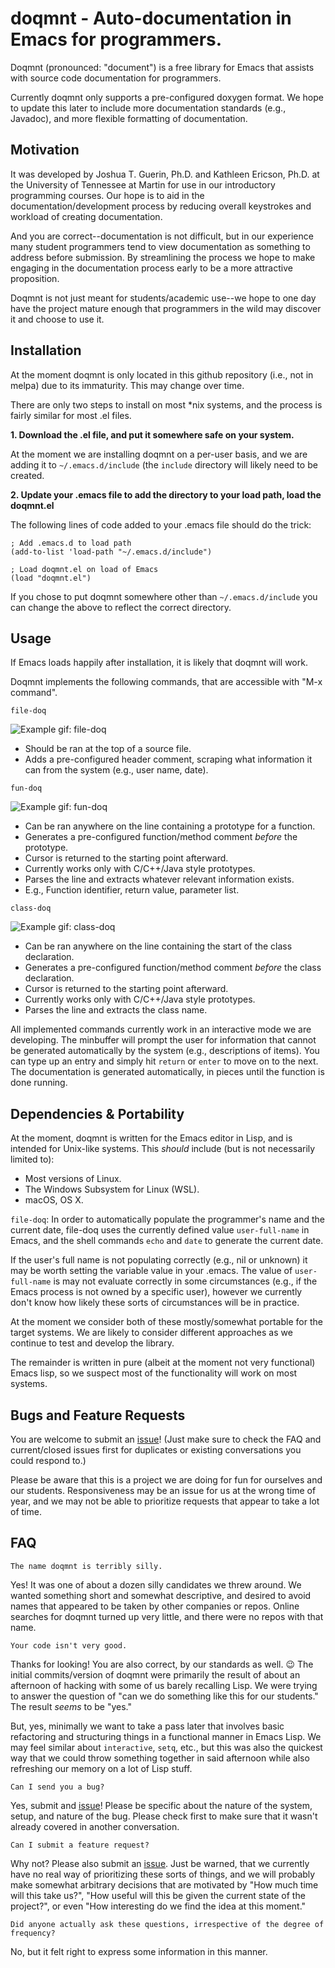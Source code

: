 # doqmnt - Auto-documentation in Emacs for programmers.
Doqmnt (pronounced: "document") is a free library for Emacs that assists with source code documentation for programmers.

Currently doqmnt only supports a pre-configured doxygen format. We hope to update this later to include more documentation standards (e.g., Javadoc), and more flexible formatting of documentation.

## Motivation
It was developed by Joshua T. Guerin, Ph.D. and Kathleen Ericson, Ph.D. at the University of Tennessee at Martin for use in our introductory programming courses. Our hope is to aid in the documentation/development process by reducing overall keystrokes and workload of creating documentation.

And you are correct--documentation is not difficult, but in our experience many student programmers tend to view documentation as something to address before submission. By streamlining the process we hope to make engaging in the documentation process early to be a more attractive proposition.

Doqmnt is not just meant for students/academic use--we hope to one day have the project mature enough that programmers in the wild may discover it and choose to use it.

## Installation
At the moment doqmnt is only located in this github repository (i.e., not in melpa) due to its immaturity. This may change over time.

There are only two steps to install on most *nix systems, and the process is fairly similar for most .el files.

**1. Download the .el file, and put it somewhere safe on your system.**

At the moment we are installing doqmnt on a per-user basis, and we are adding it to `~/.emacs.d/include` (the `include` directory will likely need to be created.

**2. Update your .emacs file to add the directory to your load path, load the doqmnt.el**

The following lines of code added to your .emacs file should do the trick:

```
; Add .emacs.d to load path
(add-to-list 'load-path "~/.emacs.d/include")

; Load doqmnt.el on load of Emacs
(load "doqmnt.el")
```

If you chose to put doqmnt somewhere other than `~/.emacs.d/include` you can change the above to reflect the correct directory.

## Usage
If Emacs loads happily after installation, it is likely that doqmnt will work.

Doqmnt implements the following commands, that are accessible with "M-x command".

`file-doq`

![Example gif: file-doq](docs/images/file_doq.gif)
- Should be ran at the top of a source file.
- Adds a pre-configured header comment, scraping what information it can from the system (e.g., user name, date).


`fun-doq`

![Example gif: fun-doq](docs/images/fun_doq.gif)
- Can be ran anywhere on the line containing a prototype for a function.
- Generates a pre-configured function/method comment *before* the prototype.
- Cursor is returned to the starting point afterward.
- Currently works only with C/C++/Java style prototypes.
- Parses the line and extracts whatever relevant information exists.
 - E.g., Function identifier, return value, parameter list.


`class-doq`

![Example gif: class-doq](docs/images/class_doq.gif)
- Can be ran anywhere on the line containing the start of the class declaration.
- Generates a pre-configured function/method comment *before* the class declaration.
- Cursor is returned to the starting point afterward.
- Currently works only with C/C++/Java style prototypes.
- Parses the line and extracts the class name.

All implemented commands currently work in an interactive mode we are developing. The minbuffer will prompt the user for information that cannot be generated automatically by the system (e.g., descriptions of items). You can type up an entry and simply hit `return` or `enter` to move on to the next. The documentation is generated automatically, in pieces until the function is done running.

## Dependencies & Portability
At the moment, doqmnt is written for the Emacs editor in Lisp, and is intended for Unix-like systems. This *should* include (but is not necessarily limited to):
- Most versions of Linux.
- The Windows Subsystem for Linux (WSL).
- macOS, OS X.

`file-doq`:
In order to automatically populate the programmer's name and the current date, file-doq uses the currently defined value `user-full-name` in Emacs, and the shell commands `echo` and `date` to generate the current date.

If the user's full name is not populating correctly (e.g., nil or unknown) it may be worth setting the variable value in your .emacs. The value of `user-full-name` is may not evaluate correctly in some circumstances (e.g., if the Emacs process is not owned by a specific user), however we currently don't know how likely these sorts of circumstances will be in practice.

At the moment we consider both of these mostly/somewhat portable for the target systems. We are likely to consider different approaches as we continue to test and develop the library.

The remainder is written in pure (albeit at the moment not very functional) Emacs lisp, so we suspect most of the functionality will work on most systems.

## Bugs and Feature Requests

You are welcome to submit an [issue](https://github.com/joshuaguerin/doqmnt/issues)! (Just make sure to check the FAQ and current/closed issues first for duplicates or existing conversations you could respond to.)

Please be aware that this is a project we are doing for fun for ourselves and our students. Responsiveness may be an issue for us at the wrong time of year, and we may not be able to prioritize requests that appear to take a lot of time.


## FAQ

```The name doqmnt is terribly silly.```

Yes! It was one of about a dozen silly candidates we threw around. We wanted something short and somewhat descriptive, and desired to avoid names that appeared to be taken by other companies or repos. Online searches for doqmnt turned up very little, and there were no repos with that name.


```Your code isn't very good.```

Thanks for looking! You are also correct, by our standards as well. :wink: The initial commits/version of doqmnt were primarily the result of about an afternoon of hacking with some of us barely recalling Lisp. We were trying to answer the question of "can we do something like this for our students." The result *seems* to be "yes."

But, yes, minimally we want to take a pass later that involves basic refactoring and structuring things in a functional manner in Emacs Lisp. We may feel similar about `interactive`, `setq`, etc., but this was also the quickest way that we could throw something together in said afternoon while also refreshing our memory on a lot of Lisp stuff.

```Can I send you a bug?```

Yes, submit and [issue](https://github.com/joshuaguerin/doqmnt/issues)! Please be specific about the nature of the system, setup, and nature of the bug. Please check first to make sure that it wasn't already covered in another conversation.

```Can I submit a feature request?```

Why not? Please also submit an [issue](https://github.com/joshuaguerin/doqmnt/issues). Just be warned, that we currently have no real way of prioritizing these sorts of things, and we will probably make somewhat arbitrary decisions that are motivated by "How much time will this take us?", "How useful will this be given the current state of the project?", or even "How interesting do we find the idea at this moment."

```Did anyone actually ask these questions, irrespective of the degree of frequency?```

No, but it felt right to express some information in this manner.
